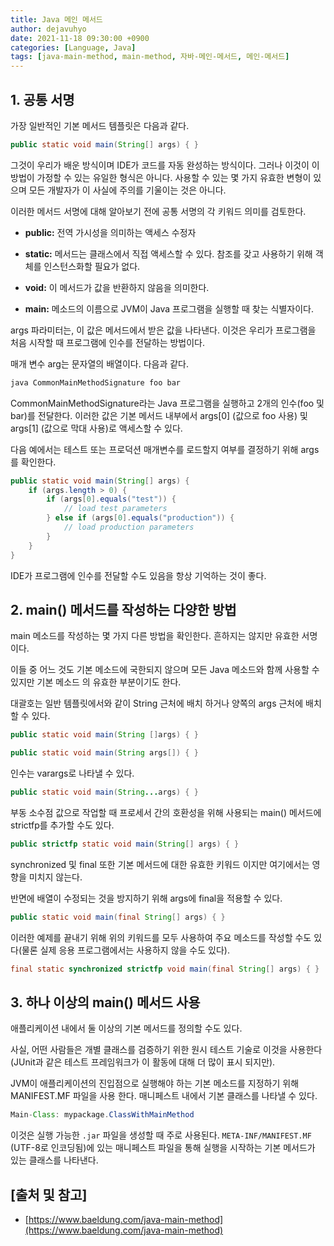 ```yaml
---
title: Java 메인 메서드
author: dejavuhyo
date: 2021-11-18 09:30:00 +0900
categories: [Language, Java]
tags: [java-main-method, main-method, 자바-메인-메서드, 메인-메서드]
---
```


## 1. 공통 서명
가장 일반적인 기본 메서드 템플릿은 다음과 같다.

```java
public static void main(String[] args) { }
```

그것이 우리가 배운 방식이며 IDE가 코드를 자동 완성하는 방식이다. 그러나 이것이 이 방법이 가정할 수 있는 유일한 형식은 아니다. 사용할 수 있는 몇 가지 유효한 변형이 있으며 모든 개발자가 이 사실에 주의를 기울이는 것은 아니다.

이러한 메서드 서명에 대해 알아보기 전에 공통 서명의 각 키워드 의미를 검토한다.

* **public:** 전역 가시성을 의미하는 액세스 수정자

* **static:** 메서드는 클래스에서 직접 액세스할 수 있다. 참조를 갖고 사용하기 위해 객체를 인스턴스화할 필요가 없다.

* **void:** 이 메서드가 값을 반환하지 않음을 의미한다.

* **main:** 메소드의 이름으로 JVM이 Java 프로그램을 실행할 때 찾는 식별자이다.

args 파라미터는, 이 값은 메서드에서 받은 값을 나타낸다. 이것은 우리가 프로그램을 처음 시작할 때 프로그램에 인수를 전달하는 방법이다.

매개 변수 arg는 문자열의 배열이다. 다음과 같다.

```java
java CommonMainMethodSignature foo bar
```

CommonMainMethodSignature라는 Java 프로그램을 실행하고 2개의 인수(foo 및 bar)를 전달한다. 이러한 값은 기본 메서드 내부에서 args[0] (값으로 foo 사용) 및 args[1] (값으로 막대 사용)로 액세스할 수 있다.

다음 예에서는 테스트 또는 프로덕션 매개변수를 로드할지 여부를 결정하기 위해 args를 확인한다.

```java
public static void main(String[] args) {
    if (args.length > 0) {
        if (args[0].equals("test")) {
            // load test parameters
        } else if (args[0].equals("production")) {
            // load production parameters
        }
    }
}
```

IDE가 프로그램에 인수를 전달할 수도 있음을 항상 기억하는 것이 좋다.

## 2. main() 메서드를 작성하는 다양한 방법
main 메소드를 작성하는 몇 가지 다른 방법을 확인한다. 흔하지는 않지만 유효한 서명이다.

이들 중 어느 것도 기본 메소드에 국한되지 않으며 모든 Java 메소드와 함께 사용할 수 있지만 기본 메소드 의 유효한 부분이기도 한다.

대괄호는 일반 템플릿에서와 같이 String 근처에 배치 하거나 양쪽의 args 근처에 배치할 수 있다.

```java
public static void main(String []args) { }
```

```java
public static void main(String args[]) { }
```

인수는 varargs로 나타낼 수 있다.

```java
public static void main(String...args) { }
```

부동 소수점 값으로 작업할 때 프로세서 간의 호환성을 위해 사용되는 main() 메서드에 strictfp를 추가할 수도 있다.

```java
public strictfp static void main(String[] args) { }
```

synchronized 및 final 또한 기본 메서드에 대한 유효한 키워드 이지만 여기에서는 영향을 미치지 않는다.

반면에 배열이 수정되는 것을 방지하기 위해 args에 final을 적용할 수 있다.

```java
public static void main(final String[] args) { }
```

이러한 예제를 끝내기 위해 위의 키워드를 모두 사용하여 주요 메소드를 작성할 수도 있다(물론 실제 응용 프로그램에서는 사용하지 않을 수도 있다).

```java
final static synchronized strictfp void main(final String[] args) { }
```

## 3. 하나 이상의 main() 메서드 사용
애플리케이션 내에서 둘 이상의 기본 메서드를 정의할 수도 있다.

사실, 어떤 사람들은 개별 클래스를 검증하기 위한 원시 테스트 기술로 이것을 사용한다(JUnit과 같은 테스트 프레임워크가 이 활동에 대해 더 많이 표시 되지만).

JVM이 애플리케이션의 진입점으로 실행해야 하는 기본 메소드를 지정하기 위해 MANIFEST.MF 파일을 사용 한다. 매니페스트 내에서 기본 클래스를 나타낼 수 있다.

```java
Main-Class: mypackage.ClassWithMainMethod
```

이것은 실행 가능한 `.jar` 파일을 생성할 때 주로 사용된다. `META-INF/MANIFEST.MF` (UTF-8로 인코딩됨)에 있는 매니페스트 파일을 통해 실행을 시작하는 기본 메서드가 있는 클래스를 나타낸다.

## [출처 및 참고]
* [https://www.baeldung.com/java-main-method](https://www.baeldung.com/java-main-method)
